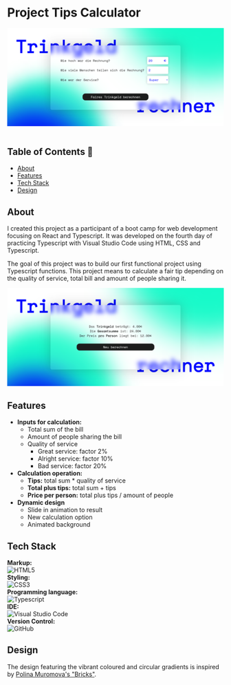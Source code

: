 # Project Tips Calculator

<div style="display: flex; justify-content: center;">
  <img src="./src/assets/img/tips_screen1.png" alt="Project Screenshot">
</div>
<br/>

## Table of Contents 📑

- [About](#about)
- [Features](#features)
- [Tech Stack](#tech-stack)
- [Design](#design)

## About

<p>I created this project as a participant of a boot camp for web development focusing on React and Typescript. It was developed on the fourth day of practicing Typescript with Visual Studio Code using HTML, CSS and Typescript.</p>

<p>The goal of this project was to build our first functional project using Typescript functions. This project means to calculate a fair tip depending on the quality of service, total bill and amount of people sharing it.</p>

<img src="./src/assets/img/tips_screen2.png" alt="Project Screenshot">

## Features
<ul>
    <li><b>Inputs for calculation:</b>
      <ul>
        <li>Total sum of the bill</li>
        <li>Amount of people sharing the bill</li>
        <li>Quality of service
          <ul>
            <li>Great service: factor 2% </li>
            <li>Alright service: factor 10% </li>
            <li>Bad service: factor 20%</li>
          </ul>
        </li>
      </ul>
    </li>
    <li><b>Calculation operation:</b>
      <ul>
        <li><b>Tips:</b> total sum * quality of service</li>
        <li><b>Total plus tips:</b> total sum + tips</li>
        <li><b>Price per person:</b> total plus tips / amount of people</li>
      </ul>
    </li>
    <li><b>Dynamic design</b>
      <ul>
        <li>Slide in animation to result</li>
        <li>New calculation option</li>
        <li>Animated background</li>
      </ul>
    </li>
</ul>

## Tech Stack

**Markup:**  
![HTML5](https://img.shields.io/badge/html5-%23E34F26.svg?style=for-the-badge&logo=html5&logoColor=white)  
**Styling:**  
![CSS3](https://img.shields.io/badge/css3-%231572B6.svg?style=for-the-badge&logo=css3&logoColor=white)  
**Programming language:**  
![Typescript](https://img.shields.io/badge/TypeScript-007ACC?style=for-the-badge&logo=typescript&logoColor=white)  
**IDE:**  
![Visual Studio Code](https://img.shields.io/badge/Visual%20Studio%20Code-0078d7.svg?style=for-the-badge&logo=visual-studio-code&logoColor=white)  
**Version Control:**  
![GitHub](https://img.shields.io/badge/github-%23121011.svg?style=for-the-badge&logo=github&logoColor=white)  


## Design

The design featuring the vibrant coloured and circular gradients is inspired by <a href="https://de.pinterest.com/pin/682999099774996286/" title="Sebastian Vigil - Mortgage Calculator">Polina Muromova's "Bricks"</a>. 